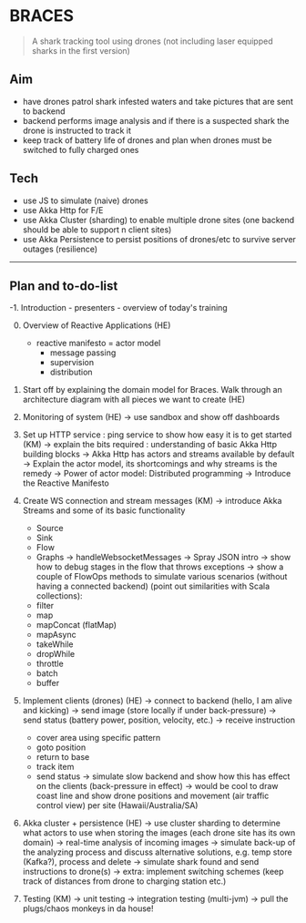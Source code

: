 # BRACES

> A shark tracking tool using drones (not including laser equipped sharks in the first version)


## Aim

- have drones patrol shark infested waters and take pictures that are sent to backend
- backend performs image analysis and if there is a suspected shark the drone is instructed to track it
- keep track of battery life of drones and plan when drones must be switched to fully charged ones

## Tech

- use JS to simulate (naive) drones
- use Akka Http for F/E
- use Akka Cluster (sharding) to enable multiple drone sites (one backend should be able to support n client sites)
- use Akka Persistence to persist positions of drones/etc to survive server outages (resilience)

-----------------------------------------------

## Plan and to-do-list

-1. Introduction
    - presenters
    - overview of today's training

0. Overview of Reactive Applications (HE)
    - reactive manifesto
    = actor model
        - message passing
        - supervision
        - distribution

1. Start off by explaining the domain model for Braces. Walk through an architecture diagram with all pieces we want to create (HE)

2. Monitoring of system (HE)
  -> use sandbox and show off dashboards

3. Set up HTTP service : ping service to show how easy it is to get started (KM)
  -> explain the bits required : understanding of basic Akka Http building blocks
  -> Akka Http has actors and streams available by default
  -> Explain the actor model, its shortcomings and why streams is the remedy
  -> Power of actor model: Distributed programming
  -> Introduce the Reactive Manifesto

4. Create WS connection and stream messages (KM)
  -> introduce Akka Streams and some of its basic functionality
    - Source
    - Sink
    - Flow
    - Graphs
  -> handleWebsocketMessages
  -> Spray JSON intro
  -> show how to debug stages in the flow that throws exceptions
  -> show a couple of FlowOps methods to simulate various scenarios (without having a connected backend)
    (point out similarities with Scala collections):
    - filter
    - map
    - mapConcat (flatMap)
    - mapAsync
    - takeWhile
    - dropWhile
    - throttle
    - batch
    - buffer

5. Implement clients (drones) (HE)
  -> connect to backend (hello, I am alive and kicking)
  -> send image (store locally if under back-pressure)
  -> send status (battery power, position, velocity, etc.)
  -> receive instruction
    - cover area using specific pattern
    - goto position
    - return to base
    - track item
    - send status
  -> simulate slow backend and show how this has effect on the clients (back-pressure in effect)
  -> would be cool to draw coast line and show drone positions and movement (air traffic control view) per site (Hawaii/Australia/SA)

6. Akka cluster + persistence (HE)
  -> use cluster sharding to determine what actors to use when storing the images (each drone site has its own domain)
  -> real-time analysis of incoming images
  -> simulate back-up of the analyzing process and discuss alternative solutions, e.g. temp store (Kafka?), process and delete
  -> simulate shark found and send instructions to drone(s)
  -> extra: implement switching schemes (keep track of distances from drone to charging station etc.)

7. Testing (KM)
  -> unit testing
  -> integration testing (multi-jvm)
  -> pull the plugs/chaos monkeys in da house!
